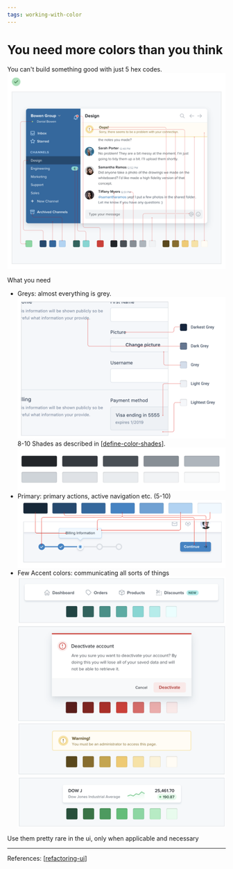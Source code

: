 ```yaml
--- 
tags: working-with-color
---
```


# You need more colors than you think

You can't build something good with just 5 hex codes. 
![](../../attachments/2021-02-20-10-39-54.png)

What you need
- Greys: almost everything is grey.
  ![](../../attachments/2021-02-20-11-46-44.png)
  8-10 Shades as described in [[define-color-shades]].
  ![](../../attachments/2021-02-20-11-48-17.png)
- Primary: primary actions, active navigation etc. (5-10)
  ![](../../attachments/2021-02-20-11-48-54.png)
- Few Accent colors: communicating all sorts of things
  ![](../../attachments/2021-02-20-11-50-49.png)
  ![](../../attachments/2021-02-20-11-51-00.png)
  ![](../../attachments/2021-02-20-11-51-12.png)
  ![](../../attachments/2021-02-20-11-51-25.png)

Use them pretty rare in the ui, only when applicable and necessary

  


---
References:
[[refactoring-ui]]

[//begin]: # "Autogenerated link references for markdown compatibility"
[define-color-shades]: define-color-shades.md "Define your shades up front"
[refactoring-ui]: refactoring-ui.md "Refactoring UI"
[//end]: # "Autogenerated link references"